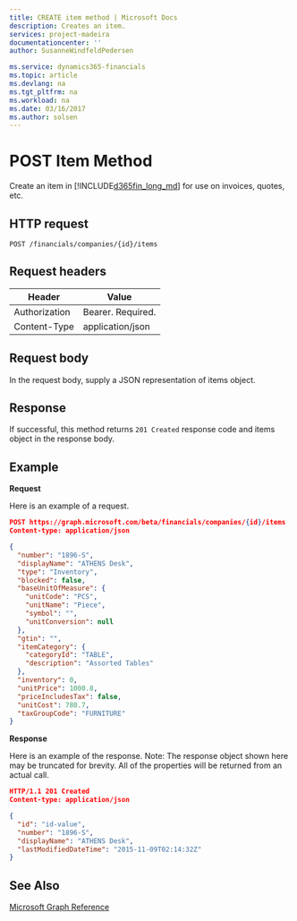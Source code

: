 ```yaml
---
title: CREATE item method | Microsoft Docs
description: Creates an item.
services: project-madeira
documentationcenter: ''
author: SusanneWindfeldPedersen

ms.service: dynamics365-financials
ms.topic: article
ms.devlang: na
ms.tgt_pltfrm: na
ms.workload: na
ms.date: 03/16/2017
ms.author: solsen
---
```


# POST Item Method
Create an item in [!INCLUDE[d365fin_long_md](../dynamics-nav/includes/d365fin_long_md.md)] for use on invoices, quotes, etc.

## HTTP request
```
POST /financials/companies/{id}/items
```

## Request headers
|Header|Value|
|------|-----|
|Authorization  |Bearer. Required.  |
|Content-Type |application/json |

## Request body
In the request body, supply a JSON representation of items object.

## Response
If successful, this method returns ```201 Created``` response code and items object in the response body.

## Example
**Request**

Here is an example of a request.

```json
POST https://graph.microsoft.com/beta/financials/companies/{id}/items
Content-type: application/json

{
  "number": "1896-S",
  "displayName": "ATHENS Desk",
  "type": "Inventory",
  "blocked": false,
  "baseUnitOfMeasure": {
    "unitCode": "PCS",
    "unitName": "Piece",
    "symbol": "",
    "unitConversion": null
  },
  "gtin": "",
  "itemCategory": {
    "categoryId": "TABLE", 
    "description": "Assorted Tables"
  },
  "inventory": 0,
  "unitPrice": 1000.8,
  "priceIncludesTax": false,
  "unitCost": 780.7,
  "taxGroupCode": "FURNITURE"
} 

```

**Response**

Here is an example of the response. Note: The response object shown here may be truncated for brevity. All of the properties will be returned from an actual call.

```json
HTTP/1.1 201 Created
Content-type: application/json

{
  "id": "id-value",
  "number": "1896-S",
  "displayName": "ATHENS Desk",
  "lastModifiedDateTime": "2015-11-09T02:14:32Z"
}
```

## See Also
[Microsoft Graph Reference](../api/dynamics_graph_reference.md)  
